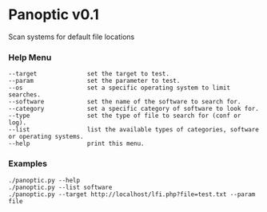 Panoptic v0.1
===

Scan systems for default file locations

### Help Menu
    --target              set the target to test.
    --param               set the parameter to test.
    --os                  set a specific operating system to limit searches.
    --software            set the name of the software to search for.
    --category            set a specific category of software to look for.
    --type                set the type of file to search for (conf or log).
    --list                list the available types of categories, software or operating systems.
    --help                print this menu.

### Examples
    ./panoptic.py --help
    ./panoptic.py --list software
    ./panoptic.py --target http://localhost/lfi.php?file=test.txt --param file
